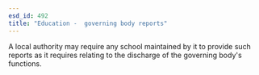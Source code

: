 ```yaml
---
esd_id: 492
title: "Education -  governing body reports"
---
```


A local authority may require any school maintained by it to provide such reports as it requires relating to the discharge of the governing body's functions.

